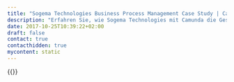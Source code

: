```yaml
---
title: "Sogema Technologies Business Process Management Case Study | Camunda BPM"
description: "Erfahren Sie, wie Sogema Technologies mit Camunda die Geschäftsprozessautomatisierung organisiert und die Effizienz im Unternehmen gesteigert hat. Camunda ist der Marktführer für Workflow-Automatisierung basierend auf Java und BPMN 2.0."
date: 2017-10-25T10:39:22+02:00
draft: false
contact: true
contacthidden: true
mycontent: static
---
```

{{<case-study-single
company="Sogema Technologies Inc."
companydescription="Sogema Technologies is the global leader providing modern software solutions for public institutions, we believe in building global financial management perspectives all over the world. Our collaborative implementation approach allows us to better understand our client's challenges and deliver complete solutions rather than just products or services for over 20 years."
customerquote=""
teaser=""
usecase=""
videolink=""
logo="//images.ctfassets.net/vpidbgnakfvf/6jpb5IcfyEaykeIGqCWo4K/f378e895d4c8a82b0598241328c28204/logo_sogematech.svg"
pdf=""
thumbnail="">}}